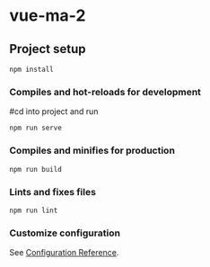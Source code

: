 # vue-ma-2

## Project setup
```
npm install
```

### Compiles and hot-reloads for development
#cd into project and run
```
npm run serve
```

### Compiles and minifies for production
```
npm run build
```

### Lints and fixes files
```
npm run lint
```

### Customize configuration
See [Configuration Reference](https://cli.vuejs.org/config/).
